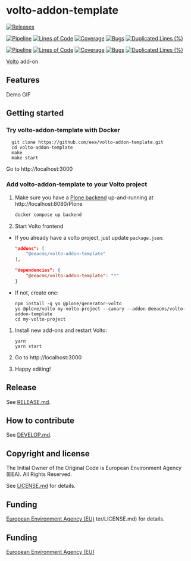 # volto-addon-template

[![Releases](https://img.shields.io/github/v/release/eea/volto-addon-template)](https://github.com/eea/volto-addon-template/releases)

[![Pipeline](https://ci.eionet.europa.eu/buildStatus/icon?job=volto-addons%2Fvolto-addon-template%2Fmaster&subject=master)](https://ci.eionet.europa.eu/view/Github/job/volto-addons/job/volto-addon-template/job/master/display/redirect)
[![Lines of Code](https://sonarqube.eea.europa.eu/api/project_badges/measure?project=volto-addon-template-master&metric=ncloc)](https://sonarqube.eea.europa.eu/dashboard?id=volto-addon-template-master)
[![Coverage](https://sonarqube.eea.europa.eu/api/project_badges/measure?project=volto-addon-template-master&metric=coverage)](https://sonarqube.eea.europa.eu/dashboard?id=volto-addon-template-master)
[![Bugs](https://sonarqube.eea.europa.eu/api/project_badges/measure?project=volto-addon-template-master&metric=bugs)](https://sonarqube.eea.europa.eu/dashboard?id=volto-addon-template-master)
[![Duplicated Lines (%)](https://sonarqube.eea.europa.eu/api/project_badges/measure?project=volto-addon-template-master&metric=duplicated_lines_density)](https://sonarqube.eea.europa.eu/dashboard?id=volto-addon-template-master)

[![Pipeline](https://ci.eionet.europa.eu/buildStatus/icon?job=volto-addons%2Fvolto-addon-template%2Fdevelop&subject=develop)](https://ci.eionet.europa.eu/view/Github/job/volto-addons/job/volto-addon-template/job/develop/display/redirect)
[![Lines of Code](https://sonarqube.eea.europa.eu/api/project_badges/measure?project=volto-addon-template-develop&metric=ncloc)](https://sonarqube.eea.europa.eu/dashboard?id=volto-addon-template-develop)
[![Coverage](https://sonarqube.eea.europa.eu/api/project_badges/measure?project=volto-addon-template-develop&metric=coverage)](https://sonarqube.eea.europa.eu/dashboard?id=volto-addon-template-develop)
[![Bugs](https://sonarqube.eea.europa.eu/api/project_badges/measure?project=volto-addon-template-develop&metric=bugs)](https://sonarqube.eea.europa.eu/dashboard?id=volto-addon-template-develop)
[![Duplicated Lines (%)](https://sonarqube.eea.europa.eu/api/project_badges/measure?project=volto-addon-template-develop&metric=duplicated_lines_density)](https://sonarqube.eea.europa.eu/dashboard?id=volto-addon-template-develop)


[Volto](https://github.com/plone/volto) add-on

## Features

Demo GIF

## Getting started

### Try volto-addon-template with Docker

      git clone https://github.com/eea/volto-addon-template.git
      cd volto-addon-template
      make
      make start

Go to http://localhost:3000

### Add volto-addon-template to your Volto project

1. Make sure you have a [Plone backend](https://plone.org/download) up-and-running at http://localhost:8080/Plone

   ```Bash
   docker compose up backend
   ```

1. Start Volto frontend

* If you already have a volto project, just update `package.json`:

   ```JSON
   "addons": [
       "@eeacms/volto-addon-template"
   ],

   "dependencies": {
       "@eeacms/volto-addon-template": "*"
   }
   ```

* If not, create one:

   ```
   npm install -g yo @plone/generator-volto
   yo @plone/volto my-volto-project --canary --addon @eeacms/volto-addon-template
   cd my-volto-project
   ```

1. Install new add-ons and restart Volto:

   ```
   yarn
   yarn start
   ```

1. Go to http://localhost:3000

1. Happy editing!

## Release

See [RELEASE.md](https://github.com/eea/volto-addon-template/blob/master/RELEASE.md).

## How to contribute

See [DEVELOP.md](https://github.com/eea/volto-addon-template/blob/master/DEVELOP.md).

## Copyright and license

The Initial Owner of the Original Code is European Environment Agency (EEA).
All Rights Reserved.

See [LICENSE.md](https://github.com/eea/volto-addon-template/blob/master/LICENSE.md) for details.

## Funding

[European Environment Agency (EU)](http://eea.europa.eu)
ter/LICENSE.md) for details.

## Funding

[European Environment Agency (EU)](http://eea.europa.eu)
